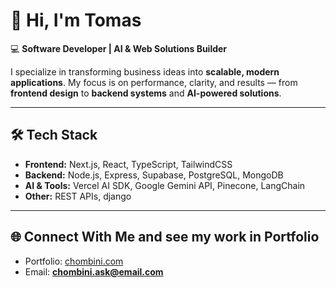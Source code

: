# 👋 Hi, I'm Tomas

💻 **Software Developer | AI & Web Solutions Builder**

I specialize in transforming business ideas into **scalable, modern applications**. My focus is on performance, clarity, and results — from **frontend design** to **backend systems** and **AI-powered solutions**.

---

## 🛠️ Tech Stack

* **Frontend:** Next.js, React, TypeScript, TailwindCSS
* **Backend:** Node.js, Express, Supabase, PostgreSQL, MongoDB
* **AI & Tools:** Vercel AI SDK, Google Gemini API, Pinecone, LangChain
* **Other:** REST APIs, django

---

## 🌐 Connect With Me and see my work in Portfolio

* Portfolio: [chombini.com](https://chombini.vercel.app/)
* Email: **[chombini.ask@email.com](mailto:chombini.ask@gmail.com)**



